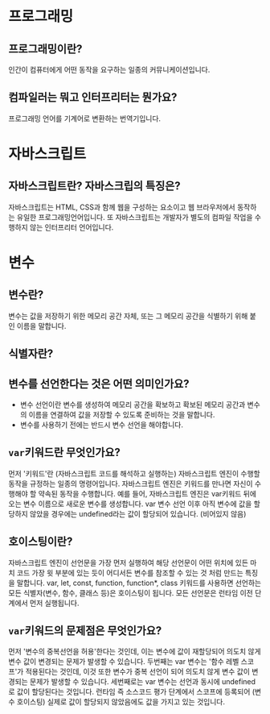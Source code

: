 # 프로그래밍

## 프로그래밍이란?

인간이 컴퓨터에게 어떤 동작을 요구하는 일종의 커뮤니케이션입니다.

## 컴파일러는 뭐고 인터프리터는 뭔가요?

프로그래밍 언어를 기계어로 변환하는 번역기입니다.

# 자바스크립트

## 자바스크립트란? 자바스크립의 특징은?

자바스크립트는 HTML, CSS과 함께 웹을 구성하는 요소이고 웹 브라우저에서 동작하는 유일한 프로그래밍언어입니다.
또 자바스크립트는 개발자가 별도의 컴파일 작업을 수행하지 않는 인터프리터 언어입니다.

# 변수

## 변수란?

변수는 값을 저장하기 위한 메모리 공간 자체, 또는 그 메모리 공간을 식별하기 위해 붙인 이름을 말합니다.

## 식별자란?

## 변수를 선언한다는 것은 어떤 의미인가요?

- 변수 선언이란 변수를 생성하여 메모리 공간을 확보하고 확보된 메모리 공간과 변수의 이름을 연결하여 값을 저장할 수 있도록 준비하는 것을 말합니다.
- 변수를 사용하기 전에는 반드시 변수 선언을 해야합니다.

## `var`키워드란 무엇인가요?

먼저 '키워드'란 (자바스크립트 코드를 해석하고 실행하는) 자바스크립트 엔진이 수행할 동작을 규정하는 일종의 명령어입니다.
자바스크립트 엔진은 키워드를 만나면 자신이 수행해야 할 약속된 동작을 수행합니다. 예를 들어, 자바스크립트 엔진은 var키워드 뒤에 오는 변수 이름으로 새로운 변수를 생성합니다.
var 변수 선언 이후 아직 변수에 값을 할당하지 않았을 경우에는 undefined라는 값이 할당되어 있습니다. (비어있지 않음)

## 호이스팅이란?

자바스크립트 엔진이 선언문을 가장 먼저 실행하여 해당 선언문이 어떤 위치에 있든 마치 코드 가장 윗 부분에 있는 듯이 어디서든 변수를 참조할 수 있는 것 처럼 만드는 특징을 말합니다.
var, let, const, function, function\*, class 키워드를 사용하면 선언하는 모든 식별자(변수, 함수, 클래스 등)은 호이스팅이 됩니다. 모든 선언문은 런타임 이전 단계에서 먼저 실행됩니다.

## `var`키워드의 문제점은 무엇인가요?

먼저 '변수의 중복선언을 허용'한다는 것인데, 이는 변수에 값이 재할당되어 의도치 않게 변수 값이 변경되는 문제가 발생할 수 있습니다.
두번째는 var 변수는 '함수 레벨 스코프'가 적용된다는 것인데, 이것 또한 변수가 중복 선언이 되어 의도치 않게 변수 값이 변경되는 문제가 발생할 수 있습니다.
세번째로는 var 변수는 선언과 동시에 undefined로 값이 할당된다는 것입니다. 런타임 즉 소스코드 평가 단계에서 스코프에 등록되어 (변수 호이스팅) 실제로 값이 할당되지 않았음에도 값을 가지고 있는 것입니다.
